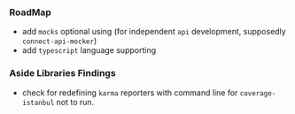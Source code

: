 ### RoadMap

* add `mocks` optional using (for independent `api` development, supposedly `connect-api-mocker`)
* add `typescript` language supporting



### Aside Libraries Findings

* check for redefining `karma` reporters with command line for `coverage-istanbul` not to run.
